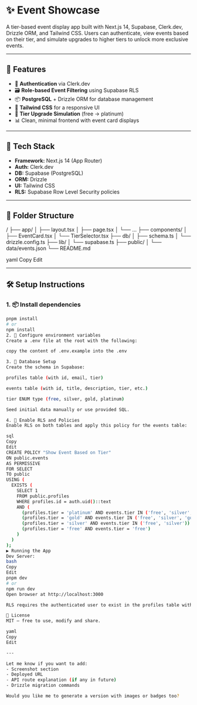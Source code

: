 # ✨ Event Showcase

A tier-based event display app built with Next.js 14, Supabase, Clerk.dev, Drizzle ORM, and Tailwind CSS. Users can authenticate, view events based on their tier, and simulate upgrades to higher tiers to unlock more exclusive events.

---

## 🚀 Features

- 🔐 **Authentication** via Clerk.dev
- 🗃️ **Role-based Event Filtering** using Supabase RLS
- 📦 **PostgreSQL** + Drizzle ORM for database management
- 💄 **Tailwind CSS** for a responsive UI
- 🔄 **Tier Upgrade Simulation** (free → platinum)
- 📊 Clean, minimal frontend with event card displays

---

## 🧱 Tech Stack

- **Framework:** Next.js 14 (App Router)
- **Auth:** Clerk.dev
- **DB:** Supabase (PostgreSQL)
- **ORM:** Drizzle
- **UI:** Tailwind CSS
- **RLS:** Supabase Row Level Security policies

---

## 📂 Folder Structure

/
├── app/
│ ├── layout.tsx
│ ├── page.tsx
│ └── ...
├── components/
│ ├── EventCard.tsx
│ └── TierSelector.tsx
├── db/
│ ├── schema.ts
│ └── drizzle.config.ts
├── lib/
│ └── supabase.ts
├── public/
│ └── data/events.json
└── README.md

yaml
Copy
Edit

---

## 🛠️ Setup Instructions

### 1. 📦 Install dependencies

```bash
pnpm install
# or
npm install
2. 🔐 Configure environment variables
Create a .env file at the root with the following:

copy the content of .env.example into the .env

3. 🧬 Database Setup
Create the schema in Supabase:

profiles table (with id, email, tier)

events table (with id, title, description, tier, etc.)

tier ENUM type (free, silver, gold, platinum)

Seed initial data manually or use provided SQL.

4. 🔐 Enable RLS and Policies
Enable RLS on both tables and apply this policy for the events table:

sql
Copy
Edit
CREATE POLICY "Show Event Based on Tier"
ON public.events
AS PERMISSIVE
FOR SELECT
TO public
USING (
  EXISTS (
    SELECT 1
    FROM public.profiles
    WHERE profiles.id = auth.uid()::text
    AND (
      (profiles.tier = 'platinum' AND events.tier IN ('free', 'silver', 'gold', 'platinum')) OR
      (profiles.tier = 'gold' AND events.tier IN ('free', 'silver', 'gold')) OR
      (profiles.tier = 'silver' AND events.tier IN ('free', 'silver')) OR
      (profiles.tier = 'free' AND events.tier = 'free')
    )
  )
);
▶️ Running the App
Dev Server:
bash
Copy
Edit
pnpm dev
# or
npm run dev
Open browser at http://localhost:3000

RLS requires the authenticated user to exist in the profiles table with a valid tier.

📄 License
MIT — free to use, modify and share.

yaml
Copy
Edit

---

Let me know if you want to add:
- Screenshot section
- Deployed URL
- API route explanation (if any in future)
- Drizzle migration commands

Would you like me to generate a version with images or badges too?